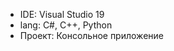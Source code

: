 <ul>
  <li>IDE: Visual Studio 19</li>
  <li>lang: C#, C++, Python</li>
  <li>Проект: Консольное приложение</li>
</ul>
